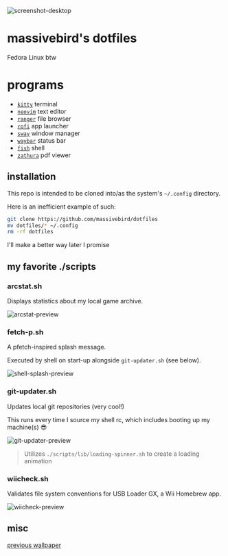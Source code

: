 ![screenshot-desktop](https://i.imgur.com/Z3We6yE.png)

# massivebird's dotfiles

Fedora Linux btw

# programs

+ [`kitty`](https://sw.kovidgoyal.net/kitty/) terminal
+ [`neovim`](https://github.com/neovim/neovim) text editor
+ [`ranger`](https://github.com/ranger/ranger) file browser
+ [`rofi`](https://github.com/davatorium/rofi) app launcher
+ [`sway`](https://github.com/swaywm/sway) window manager
+ [`waybar`](https://github.com/Alexays/Waybar) status bar
+ [`fish`](https://github.com/fish-shell/fish-shell) shell
+ [`zathura`](https://pwmt.org/projects/zathura/) pdf viewer

## installation

This repo is intended to be cloned into/as the system's `~/.config` directory.

Here is an inefficient example of such:

```bash
git clone https://github.com/massivebird/dotfiles
mv dotfiles/* ~/.config
rm -rf dotfiles
```

I'll make a better way later I promise

## my favorite ./scripts

### arcstat.sh

Displays statistics about my local game archive.

![arcstat-preview](https://i.imgur.com/6q6SrFS.png)

### fetch-p.sh

A pfetch-inspired splash message.

Executed by shell on start-up alongside `git-updater.sh` (see below).

![shell-splash-preview](https://i.imgur.com/W0EWRO1.png)

### git-updater.sh

Updates local git repositories (very cool!)

This runs every time I source my shell rc, which includes booting up my machine(s) 😎

![git-updater-preview](https://i.imgur.com/ulG5AnG.gif)

> Utilizes `./scripts/lib/loading-spinner.sh` to create a loading animation

### wiicheck.sh

Validates file system conventions for USB Loader GX, a Wii Homebrew app.

![wiicheck-preview](https://i.imgur.com/DaCQKue.png)

## misc

[previous wallpaper](https://unsplash.com/photos/VWEFQ7q9GFw)
